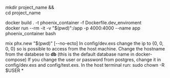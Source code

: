 mkdir project_name && \
cd project_name 

docker build . -t phoenix_container -f Dockerfile.dev_enviroment   
docker run --rm -it -v "$(pwd)":/app -p 4000:4000 --name app phoenix_container bash

mix phx.new "$(pwd)" [--no-ecto]
In config/dev.exs change the ip to {0, 0, 0, 0} so is possible to access from the host machine.
Change the hostname from the databese to **db** (this is the default database name in docker-compose)
If you change the user or password from postgres, change it in config/dev.exs and config/test.exs.
In the host terminal run: sudo chown -R $USER *
